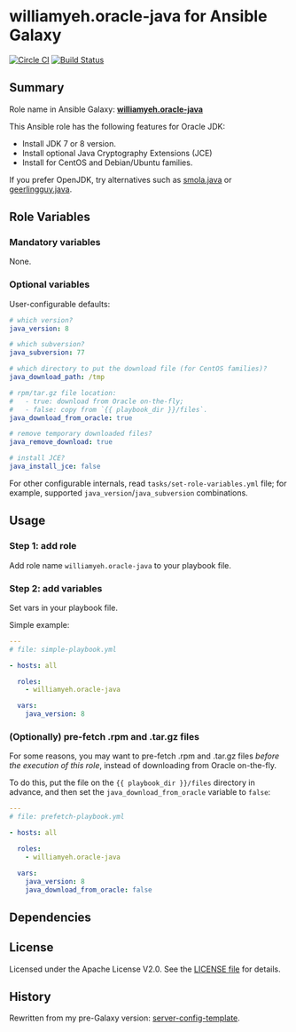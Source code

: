 
williamyeh.oracle-java for Ansible Galaxy
============

[![Circle CI](https://circleci.com/gh/verhage/ansible-oracle-java/tree/master.svg?style=svg)](https://circleci.com/gh/verhage/ansible-oracle-java/tree/master) [![Build Status](https://travis-ci.org/verhage/ansible-oracle-java.svg?branch=master)](https://travis-ci.org/verhage/ansible-oracle-java)

## Summary

Role name in Ansible Galaxy: **[williamyeh.oracle-java](https://galaxy.ansible.com/williamyeh/oracle-java/)**

This Ansible role has the following features for Oracle JDK:

 - Install JDK 7 or 8 version.
 - Install optional Java Cryptography Extensions (JCE)
 - Install for CentOS and Debian/Ubuntu families.

If you prefer OpenJDK, try alternatives such as [smola.java](https://galaxy.ansible.com/smola/java/) or [geerlingguy.java](https://galaxy.ansible.com/geerlingguy/java/).


## Role Variables

### Mandatory variables

None.

### Optional variables


User-configurable defaults:

```yaml
# which version?
java_version: 8

# which subversion?
java_subversion: 77

# which directory to put the download file (for CentOS families)?
java_download_path: /tmp

# rpm/tar.gz file location:
#   - true: download from Oracle on-the-fly;
#   - false: copy from `{{ playbook_dir }}/files`.
java_download_from_oracle: true

# remove temporary downloaded files?
java_remove_download: true

# install JCE?
java_install_jce: false
```

For other configurable internals, read `tasks/set-role-variables.yml` file; for example, supported `java_version`/`java_subversion` combinations.

## Usage


### Step 1: add role

Add role name `williamyeh.oracle-java` to your playbook file.


### Step 2: add variables

Set vars in your playbook file.

Simple example:

```yaml
---
# file: simple-playbook.yml

- hosts: all

  roles:
    - williamyeh.oracle-java

  vars:
    java_version: 8
```


### (Optionally) pre-fetch .rpm and .tar.gz files

For some reasons, you may want to pre-fetch .rpm and .tar.gz files *before the execution of this role*, instead of downloading from Oracle on-the-fly.

To do this, put the file on the `{{ playbook_dir }}/files` directory in advance, and then set the `java_download_from_oracle` variable to `false`:

```yaml
---
# file: prefetch-playbook.yml

- hosts: all

  roles:
    - williamyeh.oracle-java

  vars:
    java_version: 8
    java_download_from_oracle: false
```






## Dependencies


## License

Licensed under the Apache License V2.0. See the [LICENSE file](LICENSE) for details.


## History

Rewritten from my pre-Galaxy version: [server-config-template](https://github.com/William-Yeh/server-config-template).
